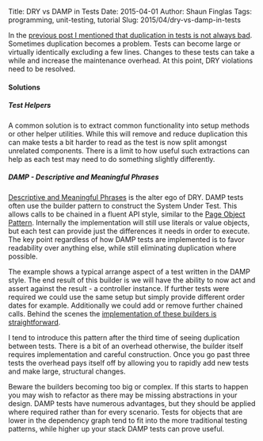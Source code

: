 Title: DRY vs DAMP in Tests
Date: 2015-04-01
Author: Shaun Finglas
Tags: programming, unit-testing, tutorial
Slug: 2015/04/dry-vs-damp-in-tests

In the [previous post I mentioned that duplication in tests is not
always
bad](http://blog.shaunfinglas.co.uk/2015/04/randomly-generated-values-in-tests.html).
Sometimes duplication becomes a problem. Tests can become large or
virtually identically excluding a few lines. Changes to these tests can
take a while and increase the maintenance overhead. At this point, DRY
violations need to be resolved.

#### Solutions

##### Test Helpers

A common solution is to extract common functionality into setup methods
or other helper utilities. While this will remove and reduce duplication
this can make tests a bit harder to read as the test is now split
amongst unrelated components. There is a limit to how useful such
extractions can help as each test may need to do something slightly
differently.

##### DAMP - Descriptive and Meaningful Phrases

[Descriptive and Meaningful
Phrases](http://www.pluralsight.com/courses/advanced-unit-testing) is
the alter ego of DRY. DAMP tests often use the builder pattern to
construct the System Under Test. This allows calls to be chained in a
fluent API style, similar to the [Page Object
Pattern](http://blog.shaunfinglas.co.uk/2014/05/flexible-selenium-tests-via-page-objects.html).
Internally the implementation will still use literals or value objects,
but each test can provide just the differences it needs in order to
execute. The key point regardless of how DAMP tests are implemented is
to favor readability over anything else, while still eliminating
duplication where possible.

<script src="https://gist.github.com/Finglas/d9308078e672ce5fd64f.js"></script>
The example shows a typical arrange aspect of a test written in the DAMP
style. The end result of this builder is we will have the ability to now
act and assert against the result - a controller instance. If further
tests were required we could use the same setup but simply provide
different order dates for example. Additionally we could add or remove
further chained calls. Behind the scenes the [implementation of these
builders is
straightforward](https://github.com/Finglas/Playground/blob/master/SutBuilder/SutBuilderExample.cs).

I tend to introduce this pattern after the third time of seeing
duplication between tests. There is a bit of an overhead otherwise, the
builder itself requires implementation and careful construction. Once
you go past three tests the overhead pays itself off by allowing you to
rapidly add new tests and make large, structural changes.

Beware the builders becoming too big or complex. If this starts to
happen you may wish to refactor as there may be missing abstractions in
your design. DAMP tests have numerous advantages, but they should be
applied where required rather than for every scenario. Tests for objects
that are lower in the dependency graph tend to fit into the more
traditional testing patterns, while higher up your stack DAMP tests can
prove useful.